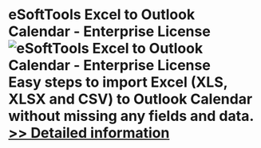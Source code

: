 # eSoftTools Excel to Outlook Calendar - Enterprise License<br />![eSoftTools Excel to Outlook Calendar - Enterprise License](https://mycommerce.akamaized.net/api/pimages/P300969050/BIG/300969050.PNG)<br />Easy steps to import Excel (XLS, XLSX and CSV) to Outlook Calendar without missing any fields and data.<br />[>> Detailed information](https://secure.shareit.com/shareit/product.html?productid=300969050&affiliateid=200057808)